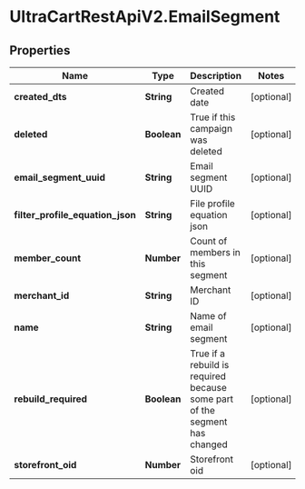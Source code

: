 # UltraCartRestApiV2.EmailSegment

## Properties
Name | Type | Description | Notes
------------ | ------------- | ------------- | -------------
**created_dts** | **String** | Created date | [optional] 
**deleted** | **Boolean** | True if this campaign was deleted | [optional] 
**email_segment_uuid** | **String** | Email segment UUID | [optional] 
**filter_profile_equation_json** | **String** | File profile equation json | [optional] 
**member_count** | **Number** | Count of members in this segment | [optional] 
**merchant_id** | **String** | Merchant ID | [optional] 
**name** | **String** | Name of email segment | [optional] 
**rebuild_required** | **Boolean** | True if a rebuild is required because some part of the segment has changed | [optional] 
**storefront_oid** | **Number** | Storefront oid | [optional] 


